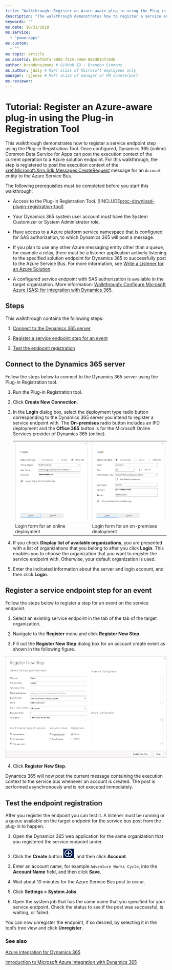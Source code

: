 ```yaml
---
title: "Walkthrough: Register an Azure-aware plug-in using the Plug-in Registration Tool (Common Data Service for Apps) | Microsoft Docs"
description: "The walkthrough demonstrates how to register a service endpoint step using the Plug-in Registration Tool. "
keywords: ""
ms.date: 10/31/2018
ms.service:
  - "powerapps"
ms.custom:
  - ""
ms.topic: article
ms.assetid: b5ef50fa-8085-f425-3968-804d012fc840
author: brandonsimons # GitHub ID - Brandon Simmons
ms.author: jdaly # MSFT alias of Microsoft employees only
manager: ryjones # MSFT alias of manager or PM counterpart
ms.reviewer: 
---
```


# Tutorial: Register an Azure-aware plug-in using the Plug-in Registration Tool

<!-- https://docs.microsoft.com/en-us/dynamics365/customer-engagement/developer/walkthrough-register-azure-aware-plug-in-using-plug-in-registration-tool -->

This walkthrough demonstrates how to register a service endpoint step using the Plug-in Registration Tool. Once configured, Dynamics 365 (online) Common Data Service for Apps can post the execution context of the current operation to a Azure solution endpoint. For this walkthrough, the step is registered to post the execution context of the <xref:Microsoft.Xrm.Sdk.Messages.CreateRequest> message for an `Account` entity to the Azure Service Bus.  
  
 The following prerequisites must be completed before you start this walkthrough:  
  
-   Access to the Plug-in Registration Tool. [!INCLUDE[proc-download-plugin-registration-tool](../../includes/proc-download-plugin-registration-tool.md)]
  
-   Your Dynamics 365 system user account must have the System Customizer or System Administrator role. 
  
-   Have access to a Azure platform service namespace that is configured for SAS authorization, to which Dynamics 365 will post a message.  
  
  
-   If you plan to use any other Azure messaging entity other than a queue, for example a relay, there must be a listener application actively listening to the specified solution endpoint for Dynamics 365 to successfully post to the Azure Service Bus. For more information, see [Write a Listener for an Azure Solution](write-listener-application-azure-solution.md).  
  
-   A configured service endpoint with SAS authorization is available in the target organization. More information: [Walkthrough: Configure Microsoft Azure (SAS) for integration with Dynamics 365](walkthrough-configure-azure-sas-integration.md).  
  
## Steps  
 This walkthrough contains the following steps:  
  
1.  [Connect to the Dynamics 365 server](#BKMK_Connect)  
  
2.  [Register a service endpoint step for an event](#BKMK_Register)  
  
3.  [Test the endpoint registration](#BKMK_Test)  
  
<a name="BKMK_Connect"></a>   
## Connect to the Dynamics 365 server  
 Follow the steps below to connect to the Dynamics 365 server using the Plug-in Registration tool.  
  
1.  Run the Plug-in Registration tool.  
  
2.  Click **Create New Connection**.  
  
3.  In the **Login** dialog box, select the deployment type radio button corresponding to the Dynamics 365 server you intend to register a service endpoint with. The **On-premises** radio button includes an IFD deployment and the **Office 365** button is for the Microsoft Online Services provider of Dynamics 365 (online).  
  
    |||  
    |-|-|  
    |![Login form for an online deployment](media/crm-v6s-pr.png "Login form for an online deployment")<br />Login form for an online deployment|![Login window for an on&#45;premises deployment](media/crm-v6s-pr-login-onprem.png "Login window for an on-premises deployment")<br />Login form for an on-premises deployment|  
  
4.  If you check **Display list of available organizations**, you are presented with a list of organizations that you belong to after you click **Login**. This enables you to choose the organization that you want to register the service endpoint with. Otherwise, your default organization is used.  
  
5.  Enter the indicated information about the server and login account, and then click **Login**.  
  
<a name="BKMK_Register"></a>   
## Register a service endpoint step for an event  
 Follow the steps below to register a step for an event on the service endpoint.  
  
1.  Select an existing service endpoint in the tab of the tab of the target organization.  
  
2.  Navigate to the **Register** menu and click **Register New Step**.  
  
3.  Fill out the **Register New Step** dialog box for an account create event as shown in the following figure.

 ![Creating a service endpoint step](media/crm-v6s-pr-service-endpoint-step.png "Creating a service endpoint step")
  
4.  Click **Register New Step**.  
  
 Dynamics 365 will now post the current message containing the execution context to the service bus whenever an account is created. The post is performed asynchronously and is not executed immediately.  
  
<a name="BKMK_Test"></a>   
## Test the endpoint registration  
 After you register the endpoint you can test it. A listener must be running or a queue available on the target endpoint for the service bus post from the plug-in to happen.  
  
1.  Open the Dynamics 365 web application for the same organization that you registered the service endpoint under.  
  
2.  Click the **Create** button ![Create button](media/crm-v6s-wa-create-icon.PNG "Create button"), and then click **Account**.  
  
3.  Enter an account name, for example `Adventure Works Cycle`, into the **Account Name** field, and then click **Save**.  
  
4.  Wait about 10 minutes for the Azure Service Bus post to occur.  
  
5.  Click **Settings > System Jobs**.  
  
6.  Open the system job that has the same name that you specified for your service endpoint. Check the status to see if the post was successful, is waiting, or failed.  
  
 You can now unregister the endpoint, if so desired, by selecting it in the tool’s tree view and click **Unregister**.  
  
### See also  
 [Azure integration for Dynamics 365](azure-integration.md)
 
 [Introduction to Microsoft Azure Integration with Dynamics 365](azure-integration.md)

